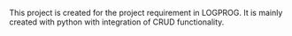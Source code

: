 This project is created for the project requirement in LOGPROG. It is mainly created with python with integration of CRUD functionality.

